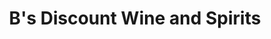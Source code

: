 ---
title: "B's Discount Wine and Spirits"
url: /brooklyn/bs-discount-wine-and-spirits/
shop: alcohol
---